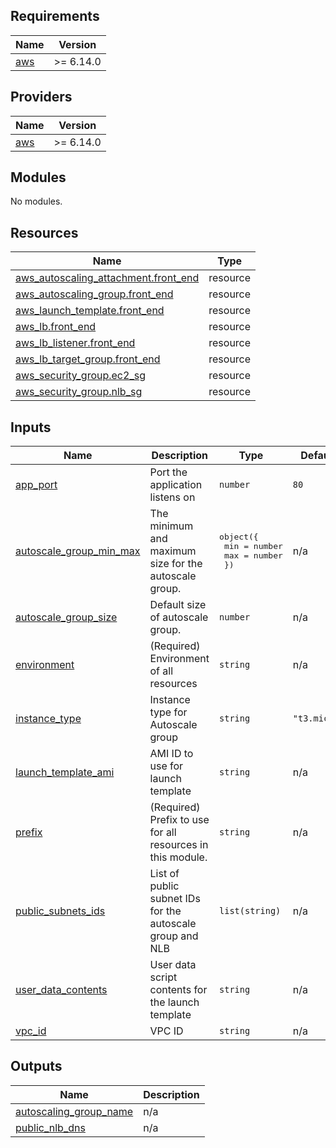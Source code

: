 <!-- BEGIN_TF_DOCS -->
## Requirements

| Name | Version |
|------|---------|
| <a name="requirement_aws"></a> [aws](#requirement\_aws) | >= 6.14.0 |

## Providers

| Name | Version |
|------|---------|
| <a name="provider_aws"></a> [aws](#provider\_aws) | >= 6.14.0 |

## Modules

No modules.

## Resources

| Name | Type |
|------|------|
| [aws_autoscaling_attachment.front_end](https://registry.terraform.io/providers/hashicorp/aws/latest/docs/resources/autoscaling_attachment) | resource |
| [aws_autoscaling_group.front_end](https://registry.terraform.io/providers/hashicorp/aws/latest/docs/resources/autoscaling_group) | resource |
| [aws_launch_template.front_end](https://registry.terraform.io/providers/hashicorp/aws/latest/docs/resources/launch_template) | resource |
| [aws_lb.front_end](https://registry.terraform.io/providers/hashicorp/aws/latest/docs/resources/lb) | resource |
| [aws_lb_listener.front_end](https://registry.terraform.io/providers/hashicorp/aws/latest/docs/resources/lb_listener) | resource |
| [aws_lb_target_group.front_end](https://registry.terraform.io/providers/hashicorp/aws/latest/docs/resources/lb_target_group) | resource |
| [aws_security_group.ec2_sg](https://registry.terraform.io/providers/hashicorp/aws/latest/docs/resources/security_group) | resource |
| [aws_security_group.nlb_sg](https://registry.terraform.io/providers/hashicorp/aws/latest/docs/resources/security_group) | resource |

## Inputs

| Name | Description | Type | Default | Required |
|------|-------------|------|---------|:--------:|
| <a name="input_app_port"></a> [app\_port](#input\_app\_port) | Port the application listens on | `number` | `80` | no |
| <a name="input_autoscale_group_min_max"></a> [autoscale\_group\_min\_max](#input\_autoscale\_group\_min\_max) | The minimum and maximum size for the autoscale group. | <pre>object({<br/>    min = number<br/>    max = number<br/>  })</pre> | n/a | yes |
| <a name="input_autoscale_group_size"></a> [autoscale\_group\_size](#input\_autoscale\_group\_size) | Default size of autoscale group. | `number` | n/a | yes |
| <a name="input_environment"></a> [environment](#input\_environment) | (Required) Environment of all resources | `string` | n/a | yes |
| <a name="input_instance_type"></a> [instance\_type](#input\_instance\_type) | Instance type for Autoscale group | `string` | `"t3.micro"` | no |
| <a name="input_launch_template_ami"></a> [launch\_template\_ami](#input\_launch\_template\_ami) | AMI ID to use for launch template | `string` | n/a | yes |
| <a name="input_prefix"></a> [prefix](#input\_prefix) | (Required) Prefix to use for all resources in this module. | `string` | n/a | yes |
| <a name="input_public_subnets_ids"></a> [public\_subnets\_ids](#input\_public\_subnets\_ids) | List of public subnet IDs for the autoscale group and NLB | `list(string)` | n/a | yes |
| <a name="input_user_data_contents"></a> [user\_data\_contents](#input\_user\_data\_contents) | User data script contents for the launch template | `string` | n/a | yes |
| <a name="input_vpc_id"></a> [vpc\_id](#input\_vpc\_id) | VPC ID | `string` | n/a | yes |

## Outputs

| Name | Description |
|------|-------------|
| <a name="output_autoscaling_group_name"></a> [autoscaling\_group\_name](#output\_autoscaling\_group\_name) | n/a |
| <a name="output_public_nlb_dns"></a> [public\_nlb\_dns](#output\_public\_nlb\_dns) | n/a |
<!-- END_TF_DOCS -->